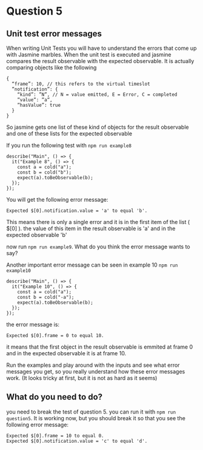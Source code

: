 # Question 5

## Unit test error messages

When writing Unit Tests you will have to understand the errors that come up with Jasmine marbles. When the unit test is executed and jasmine compares the result observable with the expected observable. It is actually comparing objects like the following

```
{
  “frame”: 10, // this refers to the virtual timeslot
  ”notification”: {
    “kind”: ”N”, // N = value emitted, E = Error, C = completed
    ”value”: ”a”,
    ”hasValue”: true
  }
}
```

So jasmine gets one list of these kind of objects for the result observable and one of these lists for the expected observable

If you run the following test with `npm run example8`

```
describe("Main", () => {
  it("Example 8", () => {
    const a = cold("a");
    const b = cold("b");
    expect(a).toBeObservable(b);
  });
});
```

You will get the following error message:

```
Expected $[0].notification.value = 'a' to equal 'b'.
```

This means there is only a single error and it is in the first item of the list ( \$[0] ).
the value of this item in the result observable is 'a' and in the expected observable 'b'

now run `npm run example9`. What do you think the error message wants to say?

Another important error message can be seen in example 10 `npm run example10`

```
describe("Main", () => {
  it("Example 10", () => {
    const a = cold("a");
    const b = cold("-a");
    expect(a).toBeObservable(b);
  });
});
```

the error message is:

```
Expected $[0].frame = 0 to equal 10.
```

it means that the first object in the result observable is emmited at frame 0 and in the expected observable it is at frame 10.

Run the examples and play around with the inputs and see what error messages you get, so you really understand
how these error messages work. (It looks tricky at first, but it is not as hard as it seems)

## What do you need to do?

you need to break the test of question 5. you can run it with `npm run question5`. It is working now,
but you should break it so that you see the following error message:

```
Expected $[0].frame = 10 to equal 0.
Expected $[0].notification.value = 'c' to equal 'd'.
```
